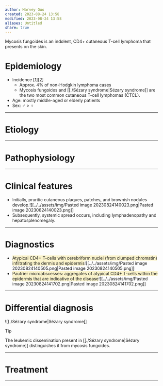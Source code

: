 ```yaml
---
author: Harvey Guo
created: 2023-08-24 13:58
modified: 2023-08-24 13:58
aliases: Untitled
share: true
---
```


Mycosis fungoides is an indolent, CD4+ cutaneous T-cell lymphoma that presents on the skin.
# Epidemiology
- Incidence [1][2]
	- Approx. 4% of non-Hodgkin lymphoma cases
	- Mycosis fungoides and [[./Sézary syndrome|Sézary syndrome]] are the two most common cutaneous T-cell lymphomas (CTCL).
- Age: mostly middle-aged or elderly patients
- Sex: ♂ > ♀

---
# Etiology


---
# Pathophysiology


---
# Clinical features
- Initially, pruritic cutaneous plaques, patches, and brownish nodules develop.![[../../assets/img/Pasted image 20230824140023.png|Pasted image 20230824140023.png]]
- Subsequently, systemic spread occurs, including lymphadenopathy and hepatosplenomegaly.

---
# Diagnostics
- <span style="background:rgba(240, 200, 0, 0.2)">Atypical CD4+ T-cells with cerebriform nuclei (from clumped chromatin) infiltrating the dermis and epidermis</span>![[../../assets/img/Pasted image 20230824140505.png|Pasted image 20230824140505.png]]
- <span style="background:rgba(240, 200, 0, 0.2)">Pautrier microabscesses: aggregates of atypical CD4+ T-cells within the epidermis that are indicative of the disease</span>![[../../assets/img/Pasted image 20230824141702.png|Pasted image 20230824141702.png]]

---
# Differential diagnosis
![[./Sézary syndrome|Sézary syndrome]]
>[!tip] 
>The leukemic dissemination present in [[./Sézary syndrome|Sézary syndrome]] distinguishes it from mycosis fungoides.

---
# Treatment


---
